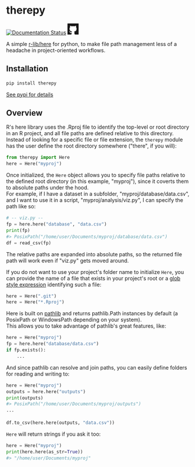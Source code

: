 # therepy
[![Documentation Status](https://readthedocs.org/projects/therepy/badge/?version=latest)](https://therepy.readthedocs.io/en/latest/?badge=latest)
[<img alt="GitHub" width="30px" src="https://raw.githubusercontent.com/edent/SuperTinyIcons/master/images/png/github.png" />](https://github.com/hans-elliott99/therepy)

A simple [r-lib/here](https://github.com/r-lib/here) for python, to make file path management less of a headache in project-oriented workflows.  

## Installation
```bash
pip install therepy
```

[See pypi for details](https://pypi.org/project/therepy/)

## Overview
R's here library uses the .Rproj file to identify the top-level or root directory in an R project, and all file paths are defined relative to this directory.  
Instead of looking for a specific file or file extension, the `therepy` module has the user define the root directory somewhere ("there", if you will):   

```python
from therepy import Here
here = Here("myproj")
```

Once initialized, the `Here` object allows you to specify file paths relative to the defined root directory (in this example, "myproj"), since it coverts them to absolute paths under the hood.  
For example, if I have a dataset in a subfolder, "myproj/database/data.csv", and I want to use it in a script, "myproj/analysis/viz.py", I can specify the path like so:  

```python
# -- viz.py -- 
fp = here.here("database", "data.csv")
print(fp)
#> PosixPath("/home/user/Documents/myproj/database/data.csv")
df = read_csv(fp)
```
The relative paths are expanded into absolute paths, so the returned file path will work even if "viz.py" gets moved around.

If you do not want to use your project's folder name to initialize `Here`, you can provide the name of a file that exists in your project's root or a [glob style expression](https://docs.python.org/3/library/glob.html) identifying such a file:  

```python
here = Here(".git")
here = Here("*.Rproj")
```

Here is built on [pathlib](https://docs.python.org/3/library/pathlib.html) and returns pathlib.Path instances by default (a PosixPath or WindowsPath depending on your system).  
This allows you to take advantage of pathlib's great features, like:  

```python
here = Here("myproj")
fp = here.here("database/data.csv")
if fp.exists():
    ... 
```

And since pathlib can resolve and join paths, you can easily define folders for reading and writing to:

```python
here = Here("myproj")
outputs = here.here("outputs")
print(outputs)
#> PosixPath("/home/user/Documents/myproj/outputs")
...

df.to_csv(here.here(outputs, "data.csv"))
```

`Here` will return strings if you ask it too:
```python
here = Here("myproj")
print(here.here(as_str=True))
#> "/home/user/Documents/myproj"
```

